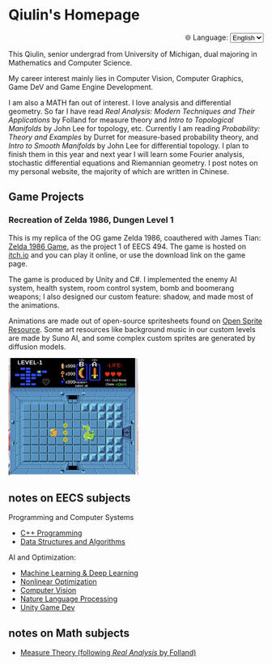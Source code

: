 # Qiulin's Homepage

<div style="text-align: right; margin-top: 10px;">
  <label for="lang">🌐 Language:</label>
  <select id="lang" onchange="location = this.value;">
    <option value="https://qiulinfan.github.io/">English</option>
    <option value="https://qiulinfan.github.io/zh/">中文</option>
  </select>
</div>


This Qiulin, senior undergrad from University of Michigan, dual majoring in Mathematics and Computer Science.  

My career interest mainly lies in Computer Vision, Computer Graphics, Game DeV and Game Engine Development. 

I am also a MATH fan out of interest. I love analysis and differential geometry. So far I have read *Real Analysis: Modern Techniques and Their Applications* by Folland for measure theory and *Intro to Topological Manifolds* by John Lee for topology, etc. Currently I am reading *Probability: Theory and Examples* by Durret for measure-based probability theory, and *Intro to Smooth Manifolds* by John Lee for differential topology. I plan to finish them in this year and next year I will learn some Fourier analysis, stochastic differential equations and Riemannian geometry. I post notes on my personal website, the majority of which are written in Chinese.

## Game Projects

### Recreation of Zelda 1986, Dungen Level 1

This is my replica of the OG game Zelda 1986, coauthered with James Tian: [Zelda 1986 Game](https://saddysamoyed.itch.io/zelda1986-level1), as the project 1 of EECS 494. The game is hosted on [itch.io](https://itch.io/) and you can play it online, or use the download link on the game page.

The game is produced by Unity and C#. I implemented the enemy AI system, health system, room control system, bomb and boomerang weapons; I also designed our custom feature: shadow, and made most of the animations.

Animations are made out of open-source spritesheets found on [Open Sprite Resource](https://www.spriters-resource.com/). Some art resources like background music in our custom levels are made by Suno AI, and some complex custom sprites are generated by diffusion models.

<img src="assets/Screenshot 2025-09-24 at 09.12.18.png" alt="Screenshot 2025-09-24 at 09.12.18" style="zoom:25%;" />



## notes on EECS subjects

Programming and Computer Systems

- [C++ Programming](https://qiulinfan.github.io/cpp/index.html)
- [Data Structures and Algorithms](https://qiulinfan.github.io/dsa/index.html)

AI and Optimization: 

- [Machine Learning & Deep Learning](https://qiulinfan.github.io/ml/index.html)
- [Nonlinear Optimization](https://qiulinfan.github.io/opt/index.html)
- [Computer Vision](https://qiulinfan.github.io/cv/index.html)
- [Nature Language Processing](https://qiulinfan.github.io/nlp/index.html)
- [Unity Game Dev](https://qiulinfan.github.io/gamedev/index.html)


## notes on Math subjects
- [Measure Theory (following *Real Analysis* by Folland)](./notes/measure/index.md)


